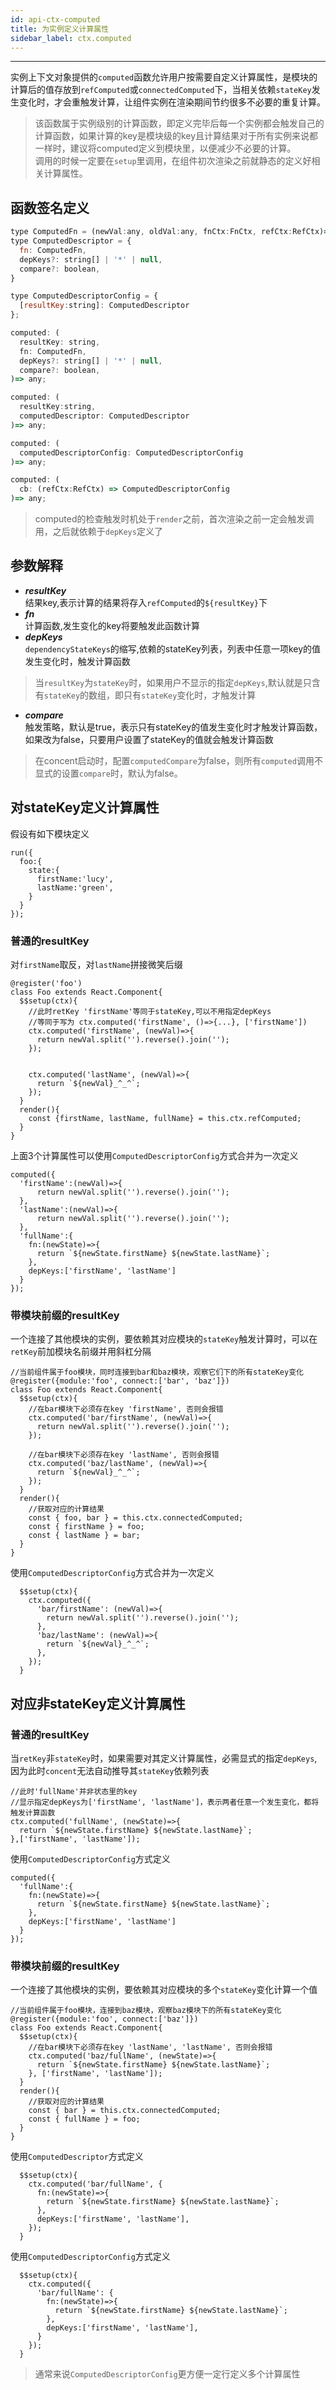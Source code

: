 ```yaml
---
id: api-ctx-computed
title: 为实例定义计算属性
sidebar_label: ctx.computed
---
```

___
实例上下文对象提供的`computed`函数允许用户按需要自定义计算属性，是模块的计算后的值存放到`refComputed`或`connectedComputed`下，当相关依赖`stateKey`发生变化时，才会重触发计算，让组件实例在渲染期间节约很多不必要的重复计算。
>该函数属于实例级别的计算函数，即定义完毕后每一个实例都会触发自己的计算函数，如果计算的key是模块级的key且计算结果对于所有实例来说都一样时，建议将computed定义到模块里，以便减少不必要的计算。   
>调用的时候一定要在`setup`里调用，在组件初次渲染之前就静态的定义好相关计算属性。

## 函数签名定义
```javascript
type ComputedFn = (newVal:any, oldVal:any, fnCtx:FnCtx, refCtx:RefCtx)=>any;
type ComputedDescriptor = {
  fn: ComputedFn,
  depKeys?: string[] | '*' | null,
  compare?: boolean,
}

type ComputedDescriptorConfig = {
  [resultKey:string]: ComputedDescriptor
};

computed: (
  resultKey: string,
  fn: ComputedFn,
  depKeys?: string[] | '*' | null,
  compare?: boolean,
)=> any;

computed: (
  resultKey:string,
  computedDescriptor: ComputedDescriptor
)=> any;

computed: (
  computedDescriptorConfig: ComputedDescriptorConfig
)=> any;

computed: (
  cb: (refCtx:RefCtx) => ComputedDescriptorConfig
)=> any;
```
> computed的检查触发时机处于`render`之前，首次渲染之前一定会触发调用，之后就依赖于`depKeys`定义了

## 参数解释
* ***resultKey***<br/>
结果key,表示计算的结果将存入`refComputed`的`${resultKey}`下
* ***fn***<br/>
计算函数,发生变化的key将要触发此函数计算
* ***depKeys***<br/>
`dependencyStateKeys`的缩写,依赖的stateKey列表，列表中任意一项key的值发生变化时，触发计算函数
>当`resultKey`为`stateKey`时，如果用户不显示的指定`depKeys`,默认就是只含有`stateKey`的数组，即只有`stateKey`变化时，才触发计算
* ***compare***<br/>
触发策略，默认是true，表示只有stateKey的值发生变化时才触发计算函数，如果改为false，只要用户设置了stateKey的值就会触发计算函数
> 在concent启动时，配置`computedCompare`为false，则所有`computed`调用不显式的设置`compare`时，默认为false。

## 对stateKey定义计算属性
假设有如下模块定义
```
run({
  foo:{
    state:{
      firstName:'lucy',
      lastName:'green',
    }
  }
});
```
### 普通的resultKey
对`firstName`取反，对`lastName`拼接微笑后缀
```
@register('foo')
class Foo extends React.Component{
  $$setup(ctx){
    //此时retKey 'firstName'等同于stateKey,可以不用指定depKeys
    //等同于写为 ctx.computed('firstName', ()=>{...}, ['firstName'])
    ctx.computed('firstName', (newVal)=>{
      return newVal.split('').reverse().join('');
    });
    

    ctx.computed('lastName', (newVal)=>{
      return `${newVal}_^_^`;
    });
  }
  render(){
    const {firstName, lastName, fullName} = this.ctx.refComputed;
  }
}
```
上面3个计算属性可以使用`ComputedDescriptorConfig`方式合并为一次定义
```
computed({
  'firstName':(newVal)=>{
      return newVal.split('').reverse().join('');
  },
  'lastName':(newVal)=>{
      return newVal.split('').reverse().join('');
  },
  'fullName':{
    fn:(newState)=>{
      return `${newState.firstName} ${newState.lastName}`;
    },
    depKeys:['firstName', 'lastName']
  }
});
```
### 带模块前缀的resultKey
一个连接了其他模块的实例，要依赖其对应模块的`stateKey`触发计算时，可以在`retKey`前加模块名前缀并用斜杠分隔
```
//当前组件属于foo模块，同时连接到bar和baz模块，观察它们下的所有stateKey变化
@register({module:'foo', connect:['bar', 'baz']})
class Foo extends React.Component{
  $$setup(ctx){
    //在bar模块下必须存在key 'firstName', 否则会报错
    ctx.computed('bar/firstName', (newVal)=>{
      return newVal.split('').reverse().join('');
    });
    
    //在bar模块下必须存在key 'lastName', 否则会报错
    ctx.computed('baz/lastName', (newVal)=>{
      return `${newVal}_^_^`;
    });
  }
  render(){
    //获取对应的计算结果
    const { foo, bar } = this.ctx.connectedComputed;
    const { firstName } = foo;
    const { lastName } = bar;
  }
}
```
使用`ComputedDescriptorConfig`方式合并为一次定义
```
  $$setup(ctx){
    ctx.computed({
      'bar/firstName': (newVal)=>{
        return newVal.split('').reverse().join('');
      },
      'baz/lastName': (newVal)=>{
        return `${newVal}_^_^`;
      },
    });
  }
```

## 对应非stateKey定义计算属性
### 普通的resultKey
当`retKey`非`stateKey`时，如果需要对其定义计算属性，必需显式的指定`depKeys`,因为此时`concent`无法自动推导其`stateKey`依赖列表
```
//此时'fullName'并非状态里的key
//显示指定depKeys为['firstName', 'lastName']，表示两者任意一个发生变化，都将触发计算函数
ctx.computed('fullName', (newState)=>{
  return `${newState.firstName} ${newState.lastName}`;
},['firstName', 'lastName']);
```
使用`ComputedDescriptorConfig`方式定义
```
computed({
  'fullName':{
    fn:(newState)=>{
      return `${newState.firstName} ${newState.lastName}`;
    },
    depKeys:['firstName', 'lastName']
  }
});
```
### 带模块前缀的resultKey
一个连接了其他模块的实例，要依赖其对应模块的多个`stateKey`变化计算一个值
```
//当前组件属于foo模块，连接到baz模块，观察baz模块下的所有stateKey变化
@register({module:'foo', connect:['baz']})
class Foo extends React.Component{
  $$setup(ctx){
    //在bar模块下必须存在key 'lastName', 'lastName', 否则会报错
    ctx.computed('baz/fullName', (newState)=>{
      return `${newState.firstName} ${newState.lastName}`;
    }, ['firstName', 'lastName']);
  }
  render(){
    //获取对应的计算结果
    const { bar } = this.ctx.connectedComputed;
    const { fullName } = foo;
  }
}
```
使用`ComputedDescriptor`方式定义
```
  $$setup(ctx){
    ctx.computed('bar/fullName', {
      fn:(newState)=>{
        return `${newState.firstName} ${newState.lastName}`;
      },
      depKeys:['firstName', 'lastName'],
    });
  }
```
使用`ComputedDescriptorConfig`方式定义
```
  $$setup(ctx){
    ctx.computed({
      'bar/fullName': {
        fn:(newState)=>{
          return `${newState.firstName} ${newState.lastName}`;
        },
        depKeys:['firstName', 'lastName'],
      }
    });
  }
```
> 通常来说`ComputedDescriptorConfig`更方便一定行定义多个计算属性